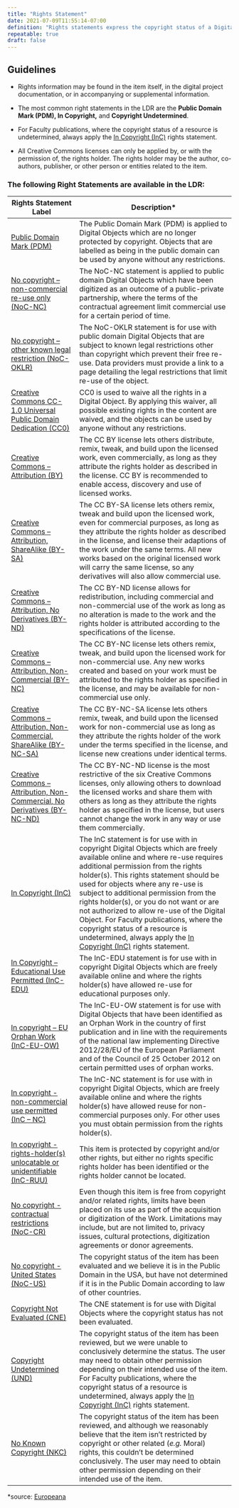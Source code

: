 ```yaml
---
title: "Rights Statement"
date: 2021-07-09T11:55:14-07:00
definition: "Rights statements express the copyright status of a Digital Object, as well as information about how you can access and re-use the objects."
repeatable: true
draft: false
---
```


## Guidelines

- Rights information may be found in the item itself, in the digital project documentation, or in accompanying or supplemental information.

- The most common right statements in the LDR are the **Public Domain Mark (PDM), In Copyright,** and **Copyright Undetermined**.

- For Faculty publications, where the copyright status of a resource is undetermined, always apply the <u>[In Copyright (InC)](http://rightsstatements.org/vocab/InC/1.0/)</u> rights statement.

- All Creative Commons licenses can only be applied by, or with the permission of, the rights holder. The rights holder may be the author, co-authors, publisher, or other person or entities related to the item.

### The following Right Statements are available in the LDR:

| Rights Statement Label      | Description* |
| ----------- | ----------- |
| <u>[Public Domain Mark (PDM)](http://creativecommons.org/publicdomain/mark/1.0/)</u>      | The Public Domain Mark (PDM) is applied to Digital Objects which are no longer protected by copyright. Objects that are labelled as being in the public domain can be used by anyone without any restrictions.       |
| <u>[No copyright – non-commercial re-use only (NoC-NC)](http://rightsstatements.org/vocab/NoC-NC/1.0/)   | The NoC-NC statement is applied to public domain Digital Objects which have been digitized as an outcome of a public-private partnership, where the terms of the contractual agreement limit commercial use for a certain period of time.        |
| <u>[No copyright – other known legal restriction (NoC-OKLR)](http://rightsstatements.org/vocab/NoC-OKLR/1.0/)</u>   | The NoC-OKLR statement is for use with public domain Digital Objects that are subject to known legal restrictions other than copyright which prevent their free re-use. Data providers must provide a link to a page detailing the legal restrictions that limit re-use of the object.        |
| <u>[Creative Commons CC- 1.0 Universal Public Domain Dedication (CC0)](http://creativecommons.org/publicdomain/zero/1.0/)</u>   | CC0 is used to waive all the rights in a Digital Object. By applying this waiver, all possible existing rights in the content are waived, and the objects can be used by anyone without any restrictions.        |
| <u>[Creative Commons – Attribution (BY)](http://creativecommons.org/licenses/by/4.0/)</u>   | The CC BY license lets others distribute, remix, tweak, and build upon the licensed work, even commercially, as long as they attribute the rights holder as described in the license. CC BY is recommended to enable access, discovery and use of licensed works.       |
| <u>[Creative Commons – Attribution, ShareAlike (BY-SA)](http://creativecommons.org/licenses/by-sa/4.0/)</u>   | The CC BY-SA license lets others remix, tweak and build upon the licensed work, even for commercial purposes, as long as they attribute the rights holder as described in the license, and license their adaptions of the work under the same terms. All new works based on the original licensed work will carry the same license, so any derivatives will also allow commercial use.        |
| <u>[Creative Commons – Attribution, No Derivatives (BY-ND)](http://creativecommons.org/licenses/by-nd/4.0/)</u>   | The CC BY-ND license allows for redistribution, including commercial and non-commercial use of the work as long as no alteration is made to the work and the rights holder is attributed according to the specifications of the license.        |
| <u>[Creative Commons – Attribution, Non-Commercial (BY-NC)](http://creativecommons.org/licenses/by-nc/4.0/)</u>   | The CC BY-NC license lets others remix, tweak, and build upon the licensed work for non-commercial use. Any new works created and based on your work must be attributed to the rights holder as specified in the license, and may be available for non-commercial use only. |
| <u>[Creative Commons – Attribution, Non-Commercial, ShareAlike (BY-NC-SA)](http://creativecommons.org/licenses/by-nc-sa/4.0/)</u>   | The CC BY-NC-SA license lets others remix, tweak, and build upon the licensed work for non-commercial use as long as they attribute the rights holder of the work under the terms specified in the license, and license new creations under identical terms.        |
| <u>[Creative Commons – Attribution, Non-Commercial, No Derivatives (BY-NC-ND)](http://creativecommons.org/licenses/by-nc-nd/4.0/)</u>  | The CC BY-NC-ND license is the most restrictive of the six Creative Commons licenses, only allowing others to download the licensed works and share them with others as long as they attribute the rights holder as specified in the license, but users cannot change the work in any way or use them commercially.        |
| <u>[In Copyright (InC)](http://rightsstatements.org/vocab/InC/1.0/)</u>   |  The InC statement is for use with in copyright Digital Objects which are freely available online and where re-use requires additional permission from the rights holder(s). This rights statement should be used for objects where any re-use is subject to additional permission from the rights holder(s), or you do not want or are not authorized to allow re-use of the Digital Object. For Faculty publications, where the copyright status of a resource is undetermined, always apply the <u>[In Copyright (InC)](http://rightsstatements.org/vocab/InC/1.0/)</u> rights statement.        |
| <u>[In Copyright – Educational Use Permitted (InC-EDU)](http://rightsstatements.org/vocab/InC-EDU/1.0/)</u>   | The InC-EDU statement is for use with in copyright Digital Objects which are freely available online and where the rights holder(s) have allowed re-use for educational purposes only.       |
| <u>[In copyright – EU Orphan Work (InC-EU-OW)](http://rightsstatements.org/vocab/InC-OW-EU/1.0/)</u>   | The InC-EU-OW statement is for use with Digital Objects that have been identified as an Orphan Work in the country of first publication and in line with the requirements of the national law implementing Directive 2012/28/EU of the European Parliament and of the Council of 25 October 2012 on certain permitted uses of orphan works.        |
| <u>[In copyright - non-commercial use permitted (InC – NC)](http://rightsstatements.org/vocab/InC-NC/1.0/)</u>   | The InC-NC statement is for use with in copyright Digital Objects, which are freely available online and where the rights holder(s) have allowed reuse for non-commercial purposes only. For other uses you must obtain permission from the rights holder(s).        |
| <u>[In copyright - rights-holder(s) unlocatable or unidentifiable (InC-RUU)](http://rightsstatements.org/vocab/InC-RUU/1.0/)</u>   | This item is protected by copyright and/or other rights, but either no rights specific rights holder has been identified or the rights holder cannot be located.        |
| <u>[No copyright - contractual restrictions (NoC-CR)](http://rightsstatements.org/vocab/NoC-CR/1.0/)</u>   | Even though this item is free from copyright and/or related rights, limits have been placed on its use as part of the acquisition or digitization of the Work. Limitations may include, but are not limited to, privacy issues, cultural protections, digitization agreements or donor agreements.        |
| <u>[No copyright - United States (NoC-US)](http://rightsstatements.org/vocab/NoC-US/1.0/)</u>   | The copyright status of the item has been evaluated and we believe it is in the Public Domain in the USA, but have not determined if it is in the Public Domain according to law of other countries.        |
| <u>[Copyright Not Evaluated (CNE)](http://rightsstatements.org/vocab/CNE/1.0/)</u>   | The CNE statement is for use with Digital Objects where the copyright status has not been evaluated.        |
| <u>[Copyright Undetermined (UND)](http://rightsstatements.org/vocab/UND/1.0/)</u>   | The copyright status of the item has been reviewed, but we were unable to conclusively determine the status. The user may need to obtain other permission depending on their intended use of the item. For Faculty publications, where the copyright status of a resource is undetermined, always apply the <u>[In Copyright (InC)](http://rightsstatements.org/vocab/InC/1.0/)</u> rights statement.        |
| <u>[No Known Copyright (NKC)](http://rightsstatements.org/vocab/NKC/1.0/)</u>   | The copyright status of the item has been reviewed, and although we reasonably believe that the item isn’t restricted by copyright or other related (*e.g.* Moral) rights, this couldn’t be determined conclusively. The user may need to obtain other permission depending on their intended use of the item.        |

*source: <u>[Europeana](https://pro.europeana.eu/page/available-rights-statements)</u>

